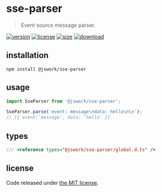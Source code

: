# sse-parser
> Event source message parser.

[![version][version-image]][version-url]
[![license][license-image]][license-url]
[![size][size-image]][size-url]
[![download][download-image]][download-url]

## installation
```shell
npm install @jswork/sse-parser
```

## usage
```js
import SseParser from '@jswork/sse-parser';

SseParser.parse('event: message\ndata: hello\n\n');
// [{ event:'message', data: 'hello' }]
```

## types
```ts
/// <reference types="@jswork/sse-parser/global.d.ts" />
```

## license
Code released under [the MIT license](https://github.com/afeiship/sse-parser/blob/master/LICENSE.txt).

[version-image]: https://img.shields.io/npm/v/@jswork/sse-parser
[version-url]: https://npmjs.org/package/@jswork/sse-parser

[license-image]: https://img.shields.io/npm/l/@jswork/sse-parser
[license-url]: https://github.com/afeiship/sse-parser/blob/master/LICENSE.txt

[size-image]: https://img.shields.io/bundlephobia/minzip/@jswork/sse-parser
[size-url]: https://github.com/afeiship/sse-parser/blob/master/dist/index.min.js

[download-image]: https://img.shields.io/npm/dm/@jswork/sse-parser
[download-url]: https://www.npmjs.com/package/@jswork/sse-parser
